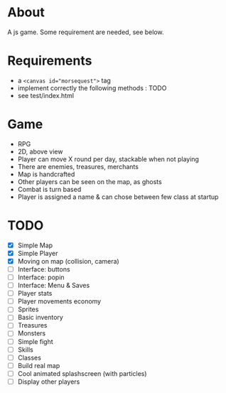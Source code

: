 # About
A js game. Some requirement are needed, see below.

# Requirements

- a `<canvas id="morsequest">` tag
- implement correctly the following methods : 
TODO
- see test/index.html

# Game

- RPG
- 2D, above view
- Player can move X round per day, stackable when not playing
- There are enemies, treasures, merchants
- Map is handcrafted
- Other players can be seen on the map, as ghosts
- Combat is turn based
- Player is assigned a name & can chose between few class at startup

# TODO
- [x] Simple Map
- [x] Simple Player
- [x] Moving on map (collision, camera)
- [ ] Interface: buttons
- [ ] Interface: popin
- [ ] Interface: Menu & Saves
- [ ] Player stats
- [ ] Player movements economy
- [ ] Sprites
- [ ] Basic inventory
- [ ] Treasures
- [ ] Monsters
- [ ] Simple fight
- [ ] Skills
- [ ] Classes
- [ ] Build real map
- [ ] Cool animated splashscreen (with particles)
- [ ] Display other players
